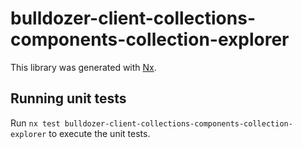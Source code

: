 # bulldozer-client-collections-components-collection-explorer

This library was generated with [Nx](https://nx.dev).

## Running unit tests

Run `nx test bulldozer-client-collections-components-collection-explorer` to execute the unit tests.
